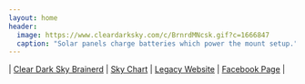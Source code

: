 ```yaml
---
layout: home
header:
  image: https://www.cleardarksky.com/c/BrnrdMNcsk.gif?c=1666847
  caption: "Solar panels charge batteries which power the mount setup."
---
```

\| [Clear Dark Sky Brainerd](https://www.cleardarksky.com/c/BrnrdMNkey.html)
\| [Sky Chart](https://heavens-above.com/skychart2.aspx)
\| [Legacy Website](https://jahardy33.wordpress.com/)
\| [Facebook Page](https://www.facebook.com/profile.php?id=100063545114597) \|